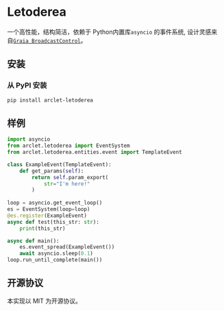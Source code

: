 # Letoderea

一个高性能，结构简洁，依赖于 Python内置库`asyncio` 的事件系统, 设计灵感来自[`Graia BroadcastControl`](https://github.com/GraiaProject/BroadcastControl)。

## 安装
### 从 PyPI 安装
``` bash
pip install arclet-letoderea
```

## 样例
```python
import asyncio
from arclet.letoderea import EventSystem
from arclet.letoderea.entities.event import TemplateEvent

class ExampleEvent(TemplateEvent):
    def get_params(self):
        return self.param_export(
            str="I'm here!"
        )
 
loop = asyncio.get_event_loop()
es = EventSystem(loop=loop)
@es.register(ExampleEvent)
async def test(this_str: str):
    print(this_str)

async def main():
    es.event_spread(ExampleEvent())
    await asyncio.sleep(0.1)
loop.run_until_complete(main())
```

## 开源协议
本实现以 MIT 为开源协议。
